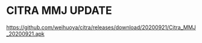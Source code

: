 # CITRA MMJ UPDATE
https://github.com/weihuoya/citra/releases/download/20200921/Citra_MMJ_20200921.apk
